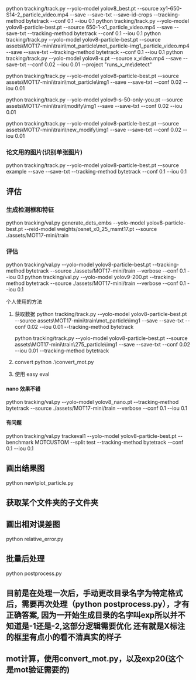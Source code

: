 python tracking/track.py --yolo-model yolov8_best.pt --source xy1-650-S14-2_particle_video.mp4 --save --save-txt --save-id-crops --tracking-method bytetrack
--conf 0.1 --iou 0.1
python tracking/track.py --yolo-model yolov8-particle-best.pt --source 650-1-x1_particle_video.mp4 --save --save-txt --tracking-method bytetrack --conf 0.1 --iou 0.1
python tracking/track.py --yolo-model yolov8-particle-best.pt --source assets\MOT17-mini\train\mot_particle\mot_particle-img1_particle_video.mp4 --save --save-txt --tracking-method bytetrack --conf 0.1 --iou 0.1
python tracking/track.py --yolo-model yolov8-x.pt --source x_video.mp4 --save --save-txt --conf 0.02 --iou 0.01 --project "runs_x_me\detect"

python tracking/track.py --yolo-model yolov8-particle-best.pt --source assets\MOT17-mini\train\mot_particle\img1 --save --save-txt --conf 0.02 --iou 0.01

python tracking/track.py --yolo-model yolov9-s-50-only-you.pt --source assets\MOT17-mini\train\modify\img1 --save --save-txt --conf 0.02 --iou 0.01

python tracking/track.py --yolo-model yolov8-particle-best.pt --source assets\MOT17-mini\train\new_modify\img1 --save --save-txt --conf 0.02 --iou 0.01

### 论文用的图片(识别单张图片)

python tracking/track.py --yolo-model yolov8-particle-best.pt --source example --save --save-txt --tracking-method bytetrack --conf 0.1 --iou 0.1

## 评估

### 生成检测框和特征

python tracking/val.py generate_dets_embs --yolo-model yolov8-particle-best.pt --reid-model weights/osnet_x0_25_msmt17.pt --source ./assets/MOT17-mini/train

### 评估

python tracking/val.py --yolo-model yolov8-particle-best.pt --tracking-method bytetrack --source ./assets/MOT17-mini/train --verbose --conf 0.1 --iou 0.1
python tracking/val.py --yolo-model yolov9-200.pt --tracking-method bytetrack --source ./assets/MOT17-mini/train --verbose --conf 0.1 --iou 0.1

个人使用的方法

1. 获取数据
   python tracking/track.py --yolo-model yolov8-particle-best.pt --source assets\MOT17-mini\train\mot_particle\img1 --save --save-txt --conf 0.02 --iou 0.01 --tracking-method bytetrack

      python tracking/track.py --yolo-model yolov8-particle-best.pt --source assets\MOT17-mini\train\275_particle\img1 --save --save-txt --conf 0.02 --iou 0.01 --tracking-method bytetrack

2. convert
   python .\convert_mot.py
3. 使用 easy eval

#### nano 效果不错

python tracking/val.py --yolo-model yolov8_nano.pt --tracking-method bytetrack --source ./assets/MOT17-mini/train --verbose --conf 0.1 --iou 0.1

#### 有问题

python tracking/val.py trackeval1 --yolo-model yolov8-particle-best.pt --benchmark MOTCUSTOM --split test --tracking-method bytetrack --conf 0.1 --iou 0.1

## 画出结果图

python new\plot_particle.py

## 获取某个文件夹的子文件夹

## 画出相对误差图

python relative_error.py


## 批量后处理

python postprocess.py

## 目前是在处理一次后，手动更改目录名字为特定格式后，需要再次处理（python postprocess.py），才有正确答案, 因为一开始生成目录的名字叫exp所以并不知道是-1还是-2,这部分逻辑需要优化  还有就是X标注的框里有点小的看不清真实的样子

## mot计算，使用convert_mot.py，以及exp20(这个是mot验证需要的)